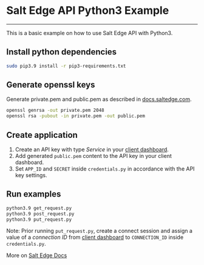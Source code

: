 # Salt Edge API Python3 Example
---
This is a basic example on how to use Salt Edge API with Python3.

## Install python dependencies

```sh
sudo pip3.9 install -r pip3-requirements.txt
```

## Generate openssl keys

Generate private.pem and public.pem as described in [docs.saltedge.com](https://docs.saltedge.com/v6/#security-signature).

```sh
openssl genrsa -out private.pem 2048
openssl rsa -pubout -in private.pem -out public.pem
```

## Create application

1. Create an API key with type *Service* in your [client dashboard](https://www.saltedge.com/clients/api_keys).
2. Add generated `public.pem` content to the API key in your client dashboard.
2. Set `APP_ID` and `SECRET` inside `credentials.py` in accordance with the API key settings.

## Run examples

```sh
python3.9 get_request.py
python3.9 post_request.py
python3.9 put_request.py
```

Note: Prior running `put_request.py`, create a connect session and assign a value of a *connection ID* from [client dashboard](https://www.saltedge.com/clients/logins) to `CONNECTION_ID` inside `credentials.py`.

More on [Salt Edge Docs](https://docs.saltedge.com/)
